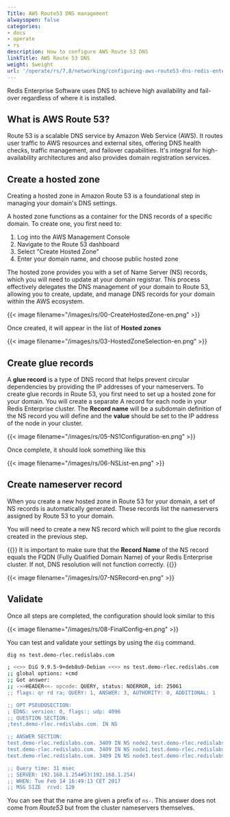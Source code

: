 ```yaml
---
Title: AWS Route53 DNS management
alwaysopen: false
categories:
- docs
- operate
- rs
description: How to configure AWS Route 53 DNS
linkTitle: AWS Route 53 DNS
weight: $weight
url: '/operate/rs/7.8/networking/configuring-aws-route53-dns-redis-enterprise/'
---
```


Redis Enterprise Software uses DNS to achieve high availability and fail-over regardless of where it is installed.


## What is AWS Route 53?

Route 53 is a scalable DNS service by Amazon Web Service (AWS). It routes user traffic to AWS resources and external sites, offering DNS health checks, traffic management, and failover capabilities. It's integral for high-availability architectures and also provides domain registration services.

## Create a hosted zone

Creating a hosted zone in Amazon Route 53 is a foundational step in managing your domain's DNS settings.

A hosted zone functions as a container for the DNS records of a specific domain. To create one, you first need to:

1. Log into the AWS Management Console
2. Navigate to the Route 53 dashboard
3. Select "Create Hosted Zone"
4. Enter your domain name, and choose public hosted zone

The hosted zone provides you with a set of Name Server (NS) records, which you will need to update at your domain registrar. This process effectively delegates the DNS management of your domain to Route 53, allowing you to create, update, and manage DNS records for your domain within the AWS ecosystem.

{{< image filename="/images/rs/00-CreateHostedZone-en.png" >}}

Once created, it will appear in the list of **Hosted zones**

{{< image filename="/images/rs/03-HostedZoneSelection-en.png" >}}

## Create glue records

A **glue record** is a type of DNS record that helps prevent circular dependencies by providing the IP addresses of your nameservers. To create glue records in Route 53, you first need to set up a hosted zone for your domain. You will create a separate A record for each node in your Redis Enterprise cluster. The **Record name** will be a subdomain definition of the NS record you will define and the **value** should be set to the IP address of the node in your cluster.

{{< image filename="/images/rs/05-NS1Configuration-en.png" >}}

Once complete, it should look something like this

{{< image filename="/images/rs/06-NSList-en.png" >}}


## Create nameserver record

When you create a new hosted zone in Route 53 for your domain, a set of NS records is automatically generated. These records list the nameservers assigned by Route 53 to your domain.

You will need to create a new NS record which will point to the glue records created in the previous step.

{{<note>}}
It is important to make sure that the **Record Name** of the NS record equals the FQDN (Fully Qualified Domain Name) of your Redis Enterprise cluster. If not, DNS resolution will not function correctly.
{{</note>}}

{{< image filename="/images/rs/07-NSRecord-en.png" >}}


## Validate

Once all steps are completed, the configuration should look similar to this

{{< image filename="/images/rs/08-FinalConfig-en.png" >}}

You can test and validate your settings by using the ```dig``` command.

```sh
dig ns test.demo-rlec.redislabs.com

; <<>> DiG 9.9.5-9+deb8u9-Debian <<>> ns test.demo-rlec.redislabs.com
;; global options: +cmd
;; Got answer:
;; ->>HEADER<<- opcode: QUERY, status: NOERROR, id: 25061
;; flags: qr rd ra; QUERY: 1, ANSWER: 3, AUTHORITY: 0, ADDITIONAL: 1

;; OPT PSEUDOSECTION:
; EDNS: version: 0, flags:; udp: 4096
;; QUESTION SECTION:
;test.demo-rlec.redislabs.com. IN NS

;; ANSWER SECTION:
test.demo-rlec.redislabs.com. 3409 IN NS node2.test.demo-rlec.redislabs.com.
test.demo-rlec.redislabs.com. 3409 IN NS node1.test.demo-rlec.redislabs.com.
test.demo-rlec.redislabs.com. 3409 IN NS node3.test.demo-rlec.redislabs.com.

;; Query time: 31 msec
;; SERVER: 192.168.1.254#53(192.168.1.254)
;; WHEN: Tue Feb 14 16:49:13 CET 2017
;; MSG SIZE  rcvd: 120
```

You can see that the name are given a prefix of `ns-`. This answer does not come
from *Route53* but from the cluster nameservers themselves.

